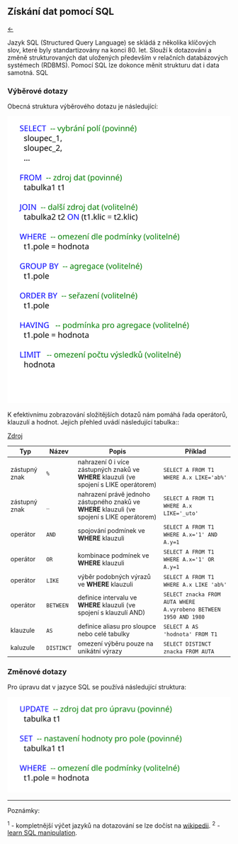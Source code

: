 <!-- #region -->
## Získání dat pomocí SQL 

[←](3A_dotazy.md)

Jazyk SQL (Structured Query Language) se skládá z několika klíčových slov, které byly standartizovány na konci 80. let. 
Slouží k dotazování a změně strukturovaných dat uložených především v relačních databázových systémech (RDBMS). 
Pomocí SQL lze dokonce měnit strukturu dat i data samotná. SQL 

### Výběrové dotazy

Obecná struktura výběrového dotazu je následující:

![vyber dat](../obr/SQL_SELECT_structure.svg)

K efektivnímu zobrazování složitějších dotazů nám pomáhá řada operátorů, klauzulí a hodnot. Jejich přehled uvádí následující tabulka::

[Zdroj](https://www.codecademy.com/learn/learn-sql/modules/learn-sql-queries/cheatsheet)

| Typ    | Název       | Popis       | Příklad     | 
|--------| ----------- | ----------- | ----------- | 
| zástupný znak | `%`    | nahrazení 0 i více zástupných znaků ve **WHERE** klauzuli (ve spojení s LIKE operátorem)  |  `SELECT A FROM T1 WHERE A.x LIKE='ab%'`  |
| zástupný znak | `_`    | nahrazení právě jednoho zástupného znaků ve **WHERE** klauzuli (ve spojení s LIKE operátorem)  |  `SELECT A FROM T1 WHERE A.x LIKE='_uto'`  |
| operátor | `AND`    | spojování podmínek ve **WHERE** klauzuli   |  `SELECT A FROM T1 WHERE A.x='1' AND A.y=1`  |
| operátor | `OR`    | kombinace podmínek ve **WHERE** klauzuli   |  `SELECT A FROM T1 WHERE A.x='1' OR A.y=1`  |
| operátor | `LIKE`    | výběr podobných výrazů ve **WHERE** klauzuli   |  `SELECT A FROM T1 WHERE A.x LIKE 'ab%'` |
| operátor | `BETWEEN`    | definice intervalu ve **WHERE** klauzuli (ve spojení s klauzulí AND)  |  `SELECT znacka FROM AUTA WHERE A.vyrobeno BETWEEN 1950 AND 1980` |
| klauzule | `AS`    | definice aliasu pro sloupce nebo celé tabulky   |  `SELECT A AS 'hodnota' FROM T1`  |
| kaluzule | `DISTINCT`    | omezení výběru pouze na unikátní výrazy  |  `SELECT DISTINCT znacka FROM AUTA` |



### Změnové dotazy

Pro úpravu dat v jazyce SQL se používá následující struktura:

![uprava dat](../obr/SQL_UPDATE_structure.svg)
<!-- #endregion -->

<!-- #region -->
--------
Poznámky:


<sup>1</sup> - kompletnější výčet jazyků na dotazování se lze dočíst na [wikipedii](https://en.wikipedia.org/wiki/Query_language).
<sup>2</sup> -[learn SQL manipulation](https://www.codecademy.com/learn/learn-sql/modules/learn-sql-manipulation/cheatsheet).
<!-- #endregion -->
